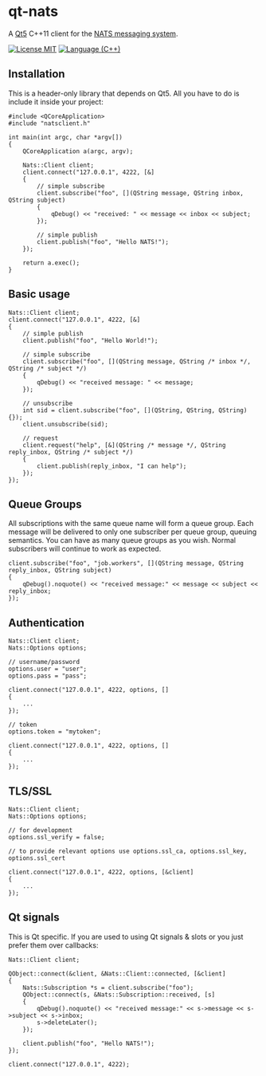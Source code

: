 # qt-nats
A [Qt5](https://www.qt.io) C++11 client for the [NATS messaging system](https://nats.io).

[![License MIT](https://cdn.rawgit.com/pkoretic/qt-nats/badges/license.svg)](http://opensource.org/licenses/MIT)
[![Language (C++)](https://cdn.rawgit.com/pkoretic/qt-nats/badges/powered_by-C%2B%2B-blue.svg)](http://en.cppreference.com/w/cpp/language)

## Installation

This is a header-only library that depends on Qt5. All you have to do is include it inside your
project:

```
#include <QCoreApplication>
#include "natsclient.h"

int main(int argc, char *argv[])
{
    QCoreApplication a(argc, argv);

    Nats::Client client;
    client.connect("127.0.0.1", 4222, [&]
    {
        // simple subscribe
        client.subscribe("foo", [](QString message, QString inbox, QString subject)
        {
            qDebug() << "received: " << message << inbox << subject;
        });

        // simple publish
        client.publish("foo", "Hello NATS!");
    });

    return a.exec();
}
```

## Basic usage

```
Nats::Client client;
client.connect("127.0.0.1", 4222, [&]
{
    // simple publish
    client.publish("foo", "Hello World!");

    // simple subscribe
    client.subscribe("foo", [](QString message, QString /* inbox */, QString /* subject */)
    {
        qDebug() << "received message: " << message;
    });

    // unsubscribe
    int sid = client.subscribe("foo", [](QString, QString, QString){});
    client.unsubscribe(sid);

    // request
    client.request("help", [&](QString /* message */, QString reply_inbox, QString /* subject */)
    {
        client.publish(reply_inbox, "I can help");
    });
});
```


## Queue Groups

All subscriptions with the same queue name will form a queue group.  Each
message will be delivered to only one subscriber per queue group, queuing
semantics. You can have as many queue groups as you wish.  Normal subscribers
will continue to work as expected.

```
client.subscribe("foo", "job.workers", [](QString message, QString reply_inbox, QString subject)
{
    qDebug().noquote() << "received message:" << message << subject << reply_inbox;
});
```

## Authentication

```
Nats::Client client;
Nats::Options options;

// username/password
options.user = "user";
options.pass = "pass";

client.connect("127.0.0.1", 4222, options, []
{
    ...
});

// token
options.token = "mytoken";

client.connect("127.0.0.1", 4222, options, []
{
    ...
});

```

## TLS/SSL
```
Nats::Client client;
Nats::Options options;

// for development
options.ssl_verify = false;

// to provide relevant options use options.ssl_ca, options.ssl_key, options.ssl_cert

client.connect("127.0.0.1", 4222, options, [&client]
{
    ...
});
```

## Qt signals

This is Qt specific. If you are used to using Qt signals & slots or you just prefer them over callbacks:

```
Nats::Client client;

QObject::connect(&client, &Nats::Client::connected, [&client]
{
    Nats::Subscription *s = client.subscribe("foo");
    QObject::connect(s, &Nats::Subscription::received, [s]
    {
        qDebug().noquote() << "received message:" << s->message << s->subject << s->inbox;
        s->deleteLater();
    });

    client.publish("foo", "Hello NATS!");
});

client.connect("127.0.0.1", 4222);
```
